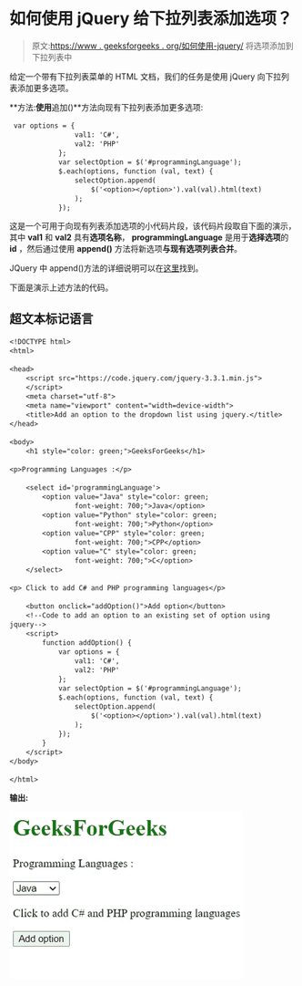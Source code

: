 # 如何使用 jQuery 给下拉列表添加选项？

> 原文:[https://www . geeksforgeeks . org/如何使用-jquery/](https://www.geeksforgeeks.org/how-to-add-options-to-a-drop-down-list-using-jquery/) 将选项添加到下拉列表中

给定一个带有下拉列表菜单的 HTML 文档，我们的任务是使用 jQuery 向下拉列表添加更多选项。

**方法:**使用**追加()**方法向现有下拉列表添加更多选项:

```
 var options = {
                val1: 'C#',
                val2: 'PHP'
            };
            var selectOption = $('#programmingLanguage');
            $.each(options, function (val, text) {
                selectOption.append(
                    $('<option></option>').val(val).html(text)
                );
            });
```

这是一个可用于向现有列表添加选项的小代码片段，该代码片段取自下面的演示，其中 **val1** 和 **val2** 具有**选项名称**， **programmingLanguage** 是用于**选择选项**的 **id** ，然后通过使用 **append()** 方法将新选项**与现有选项列表合并**。

JQuery 中 append()方法的详细说明可以在[这里](https://www.geeksforgeeks.org/jquery-append-method/)找到。

下面是演示上述方法的代码。

## 超文本标记语言

```
<!DOCTYPE html>
<html>

<head>
    <script src="https://code.jquery.com/jquery-3.3.1.min.js">
    </script>
    <meta charset="utf-8">
    <meta name="viewport" content="width=device-width">
    <title>Add an option to the dropdown list using jquery.</title>
</head>

<body>
    <h1 style="color: green;">GeeksForGeeks</h1>

<p>Programming Languages :</p>

    <select id='programmingLanguage'>
        <option value="Java" style="color: green; 
                font-weight: 700;">Java</option>
        <option value="Python" style="color: green; 
                font-weight: 700;">Python</option>
        <option value="CPP" style="color: green; 
                font-weight: 700;">CPP</option>
        <option value="C" style="color: green; 
                font-weight: 700;">C</option>
    </select>

<p> Click to add C# and PHP programming languages</p>

    <button onclick="addOption()">Add option</button>
    <!--Code to add an option to an existing set of option using jquery-->
    <script>
        function addOption() {
            var options = {
                val1: 'C#',
                val2: 'PHP'
            };
            var selectOption = $('#programmingLanguage');
            $.each(options, function (val, text) {
                selectOption.append(
                    $('<option></option>').val(val).html(text)
                );
            });
        }
    </script>
</body>

</html>
```

**输出:**

![](img/38381a4165ce8eae00381d5d23a4b60e.png)